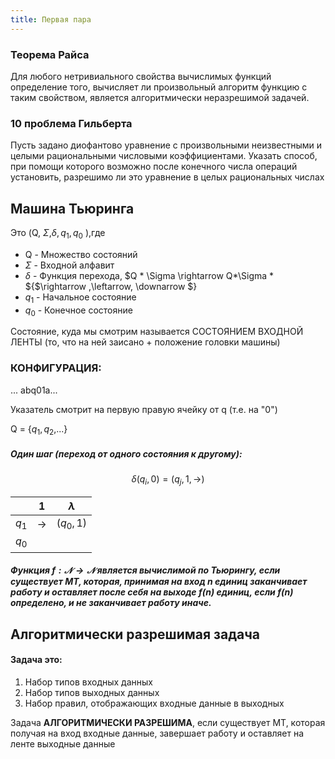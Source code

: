```yaml
---
title: Первая пара
---
```


### Теорема Райса

Для любого нетривиального свойства вычислимых функций  определение того, вычисляет ли произвольный алгоритм функцию с таким  свойством, является алгоритмически неразрешимой задачей. 

### 10 проблема Гильберта

Пусть задано диофантово уравнение с произвольными неизвестными и целыми  рациональными числовыми коэффициентами. Указать способ, при помощи  которого возможно после конечного числа операций установить, разрешимо  ли это уравнение в целых рациональных числах 

## Машина Тьюринга

Это (Q, $\Sigma$,$\delta, q_1, q_0$ ),где

- Q - Множество состояний
- $\Sigma$ - Входной алфавит
- $\delta$  - Функция перехода, $Q * \Sigma \rightarrow Q*\Sigma * ${$\rightarrow ,\leftarrow, \downarrow $}
- $q_1$ - Начальное состояние
- $q_0$ - Конечное состояние

Состояние, куда мы смотрим называется СОСТОЯНИЕМ ВХОДНОЙ ЛЕНТЫ (то, что на ней заисано + положение головки машины)

### КОНФИГУРАЦИЯ: 

... abq01a...

Указатель смотрит на первую правую ячейку от q (т.е. на "0")

Q = {$q_1,q_2,$...}

##### Один шаг (переход от одного состояния к другому):

$$
\delta(q_i,0) = (q_j,1,\rightarrow)
$$

|       | 1             | $\lambda$  |
| ----- | ------------- | ---------- |
| $q_1$ | $\rightarrow$ | ($q_0, 1$) |
| $q_0$ |               |            |

##### Функция $f:\mathcal N \rightarrow\mathcal N$ является вычислимой по Тьюрингу, если существует МТ, которая, принимая на вход n единиц заканчивает работу и оставляет после себя на выходе $f(n)$ единиц, если $f(n)$ определено, и не заканчивает работу иначе. 

## Алгоритмически разрешимая задача

#### Задача это:

1. Набор типов входных данных
2. Набор типов выходных данных
3. Набор правил, отображающих входные данные в выходных

Задача **АЛГОРИТМИЧЕСКИ РАЗРЕШИМА**, если существует МТ, которая получая на вход входные данные, завершает работу и оставляет на ленте выходные данные